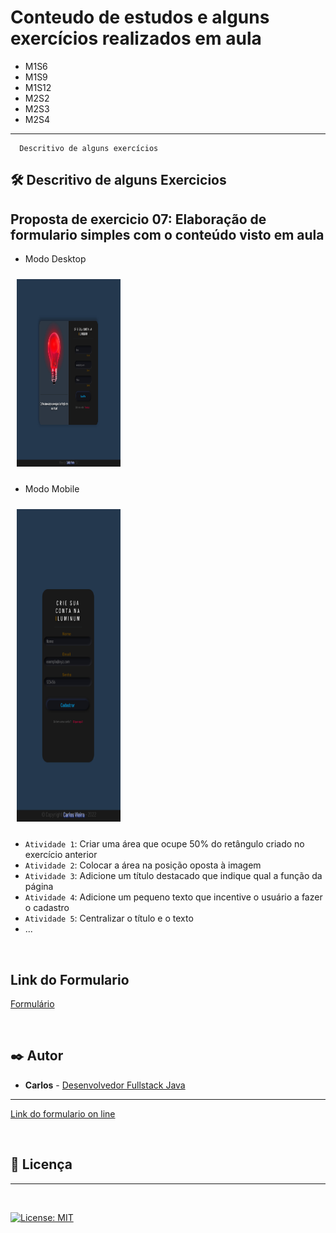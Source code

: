 

# Conteudo de estudos e alguns exercícios realizados em aula

* M1S6
* M1S9
* M1S12
* M2S2
* M2S3
* M2S4




<hr>



```
  Descritivo de alguns exercícios 
```
## 🛠️ Descritivo de alguns Exercicios

## Proposta de exercicio 07: Elaboração de formulario simples com o conteúdo visto em aula

<p float="right">
  
  - Modo Desktop
  <img src="https://github.com/carlosvico/senai_dev_class/blob/main/M2S02/exercicio-trello/ex-7-10/img/desk.png" width="33%" height="300" hspace="10"  vspace="10"/>
  
  - Modo Mobile
  <img src="https://github.com/carlosvico/senai_dev_class/blob/main/M2S02/exercicio-trello/ex-7-10/img/mobile.png"  width="33%" height="500" hspace="10" vspace="10"/> 
</p>






- `Atividade 1`: Criar uma área que ocupe 50% do retângulo criado no exercício anterior
- `Atividade 2`: Colocar a área na posição oposta à imagem
- `Atividade 3`: Adicione um título destacado que indique qual a função da página
- `Atividade 4`: Adicione um pequeno texto que incentive o usuário a fazer o cadastro
- `Atividade 5`: Centralizar o título e o texto
- ...

&nbsp;

## Link do Formulario

[Formulário](https://cadform.netlify.app/)

&nbsp;

## ✒️ Autor 

* **Carlos** -  [Desenvolvedor Fullstack Java ](https://www.linkedin.com/in/carlos-vico/)

<hr>


[Link do formulario on line](https://cadform.netlify.app/)

&nbsp;
## 📄 Licença
<hr>

&nbsp;

[![License: MIT](https://img.shields.io/badge/License-MIT-yellow.svg)](https://opensource.org/licenses/MIT)




